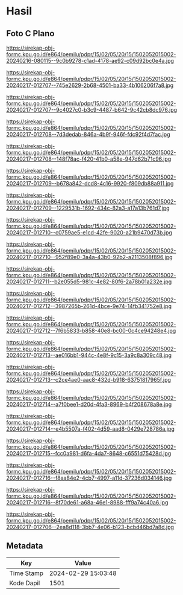 # Hasil

## Foto C Plano

https://sirekap-obj-formc.kpu.go.id/e864/pemilu/pdpr/15/02/05/20/15/1502052015002-20240216-080115--9c0b9278-c1ad-4178-ae92-c09d92bc0e4a.jpg

https://sirekap-obj-formc.kpu.go.id/e864/pemilu/pdpr/15/02/05/20/15/1502052015002-20240217-012707--745e2629-2b68-4501-ba33-4b106206f7a8.jpg

https://sirekap-obj-formc.kpu.go.id/e864/pemilu/pdpr/15/02/05/20/15/1502052015002-20240217-012707--9c4027c0-b3c9-4487-b642-9c42cb8dc976.jpg

https://sirekap-obj-formc.kpu.go.id/e864/pemilu/pdpr/15/02/05/20/15/1502052015002-20240217-012708--7d3dedab-846a-4b9f-946f-fdc92f4d7fac.jpg

https://sirekap-obj-formc.kpu.go.id/e864/pemilu/pdpr/15/02/05/20/15/1502052015002-20240217-012708--148f78ac-f420-41b0-a58e-947d62b71c96.jpg

https://sirekap-obj-formc.kpu.go.id/e864/pemilu/pdpr/15/02/05/20/15/1502052015002-20240217-012709--b678a842-dcd8-4c16-9920-f809db88a911.jpg

https://sirekap-obj-formc.kpu.go.id/e864/pemilu/pdpr/15/02/05/20/15/1502052015002-20240217-012709--1229531b-1692-434c-82a3-a17a13b761d7.jpg

https://sirekap-obj-formc.kpu.go.id/e864/pemilu/pdpr/15/02/05/20/15/1502052015002-20240217-012710--c0759ae5-e1cd-42fe-9020-a21b9470d73b.jpg

https://sirekap-obj-formc.kpu.go.id/e864/pemilu/pdpr/15/02/05/20/15/1502052015002-20240217-012710--952f89e0-3a4a-43b0-92b2-a2113508f896.jpg

https://sirekap-obj-formc.kpu.go.id/e864/pemilu/pdpr/15/02/05/20/15/1502052015002-20240217-012711--b2e055d5-981c-4e82-80f6-2a78b01a232e.jpg

https://sirekap-obj-formc.kpu.go.id/e864/pemilu/pdpr/15/02/05/20/15/1502052015002-20240217-012712--3987265b-261d-4bce-9e74-14fb341752e8.jpg

https://sirekap-obj-formc.kpu.go.id/e864/pemilu/pdpr/15/02/05/20/15/1502052015002-20240217-012712--7f6b5833-b858-40e8-bc00-0c4ce94248e4.jpg

https://sirekap-obj-formc.kpu.go.id/e864/pemilu/pdpr/15/02/05/20/15/1502052015002-20240217-012713--ae016bb1-944c-4e8f-9c15-3a9c8a309c48.jpg

https://sirekap-obj-formc.kpu.go.id/e864/pemilu/pdpr/15/02/05/20/15/1502052015002-20240217-012713--c2ce4ae0-aac8-432d-b918-63751817965f.jpg

https://sirekap-obj-formc.kpu.go.id/e864/pemilu/pdpr/15/02/05/20/15/1502052015002-20240217-012714--a7f0bee1-d20d-4fa3-8969-b4f208678a8e.jpg

https://sirekap-obj-formc.kpu.go.id/e864/pemilu/pdpr/15/02/05/20/15/1502052015002-20240217-012714--e4b5507a-f402-4d59-aad8-0429e728786a.jpg

https://sirekap-obj-formc.kpu.go.id/e864/pemilu/pdpr/15/02/05/20/15/1502052015002-20240217-012715--fcc0a981-d6fa-4da7-8648-c6551d75428d.jpg

https://sirekap-obj-formc.kpu.go.id/e864/pemilu/pdpr/15/02/05/20/15/1502052015002-20240217-012716--f8aa84e2-4cb7-4997-a11d-37236d034146.jpg

https://sirekap-obj-formc.kpu.go.id/e864/pemilu/pdpr/15/02/05/20/15/1502052015002-20240217-012716--8f70de61-a68a-46e1-8988-fff9a74c40a6.jpg

https://sirekap-obj-formc.kpu.go.id/e864/pemilu/pdpr/15/02/05/20/15/1502052015002-20240217-012706--2ea8d118-3bb7-4e06-b123-bcbd46bd7a8d.jpg


## Metadata

| Key        | Value               |
| ---------- | ------------------- |
| Time Stamp | 2024-02-29 15:03:48 |
| Kode Dapil | 1501                |



